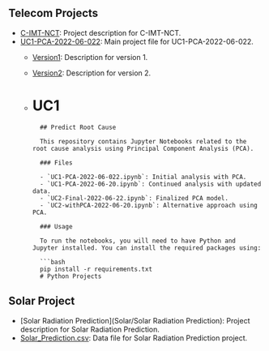 

## Telecom Projects

- [C-IMT-NCT](Telecom/C-IMT-NCT/C-IMT&NCT.ipynb): Project description for C-IMT-NCT.
- [UC1-PCA-2022-06-022](Telecom/UC1-PCA-2022-06-022/UC1-PCA-2022-06-022.ipynb): Main project file for UC1-PCA-2022-06-022.
  - [Version1](Telecom/UC1-PCA-2022-06-022/Version1/UC1-PCA-2022-06-20.ipynb): Description for version 1.
  - [Version2](Telecom/UC1-PCA-2022-06-022/Version2/UC2-Final-2022-06-22.ipynb): Description for version 2.
  - # UC1

          ## Predict Root Cause
          
          This repository contains Jupyter Notebooks related to the root cause analysis using Principal Component Analysis (PCA).
          
          ### Files
          
          - `UC1-PCA-2022-06-022.ipynb`: Initial analysis with PCA.
          - `UC1-PCA-2022-06-20.ipynb`: Continued analysis with updated data.
          - `UC2-Final-2022-06-22.ipynb`: Finalized PCA model.
          - `UC2-withPCA-2022-06-20.ipynb`: Alternative approach using PCA.
          
          ### Usage
          
          To run the notebooks, you will need to have Python and Jupyter installed. You can install the required packages using:
          
          ```bash
          pip install -r requirements.txt
          # Python Projects

## Solar Project

- [Solar Radiation Prediction](Solar/Solar Radiation Prediction): Project description for Solar Radiation Prediction.
- [Solar_Prediction.csv](Solar/Solar_Prediction.csv): Data file for Solar Radiation Prediction project.
